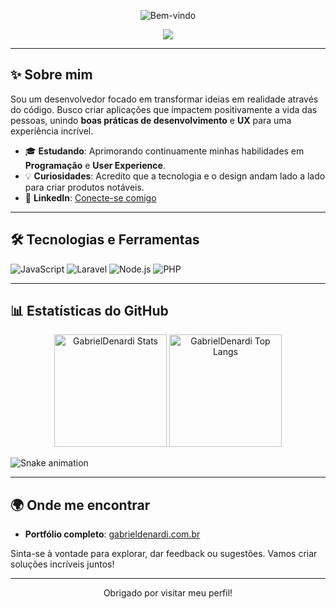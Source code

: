 <p align="center">
  <img src="https://user-images.githubusercontent.com/.../seu-gif-ou-imagem.gif" alt="Bem-vindo" />
</p>

<div align="center">
  <a href="https://git.io/typing-svg">
    <img src="https://readme-typing-svg.herokuapp.com?color=%23F7F7F7&center=true&vCenter=true&lines=Olá%2C+eu+sou+o+Gabriel+Denardi!;Desenvolvedor+apaixonado+por+inovar+com+código!" />
  </a>
</div>

---

## ✨ Sobre mim
<div>
  <p>
    Sou um desenvolvedor focado em transformar ideias em realidade através do código. Busco criar aplicações que impactem positivamente a vida das pessoas, unindo <strong>boas práticas de desenvolvimento</strong> e <strong>UX</strong> para uma experiência incrível.
  </p>
  <ul>
    <li>🎓 <strong>Estudando</strong>: Aprimorando continuamente minhas habilidades em <strong>Programação</strong> e <strong>User Experience</strong>.</li>
    <li>💡 <strong>Curiosidades</strong>: Acredito que a tecnologia e o design andam lado a lado para criar produtos notáveis.</li>
    <li>💼 <strong>LinkedIn</strong>: <a href="https://www.linkedin.com/in/gabrieldenardi06/" target="_blank">Conecte-se comigo</a></li>
  </ul>
</div>

---

## 🛠️ Tecnologias e Ferramentas
<p>
  <img src="https://img.shields.io/badge/-JavaScript-F7DF1E?style=flat-square&logo=javascript&logoColor=black" alt="JavaScript" />
  <img src="https://img.shields.io/badge/-Laravel-FF2D20?style=flat-square&logo=laravel&logoColor=white" alt="Laravel" />
  <img src="https://img.shields.io/badge/-Node.js-339933?style=flat-square&logo=node.js&logoColor=white" alt="Node.js" />
  <img src="https://img.shields.io/badge/-PHP-777BB4?style=flat-square&logo=php&logoColor=white" alt="PHP" />
</p>

---

## 📊 Estatísticas do GitHub
<div align="center">
  <img height="180em" src="https://github-readme-stats.vercel.app/api?username=GabrielDenardi&show_icons=true&theme=radical&include_all_commits=true&count_private=true" alt="GabrielDenardi Stats" />

  <img height="180em" src="https://github-readme-stats.vercel.app/api/top-langs/?username=GabrielDenardi&layout=compact&langs_count=7&theme=radical" alt="GabrielDenardi Top Langs" />
</div>

![Snake animation](https://github.com/USERNAME/USERNAME/blob/output/github-contribution-grid-snake.svg)

---

## 🌍 Onde me encontrar
- **Portfólio completo**: [gabrieldenardi.com.br](https://gabrieldenardi.com.br)

Sinta-se à vontade para explorar, dar feedback ou sugestões. Vamos criar soluções incríveis juntos!

---

<p align="center">
  Obrigado por visitar meu perfil!
</p>
